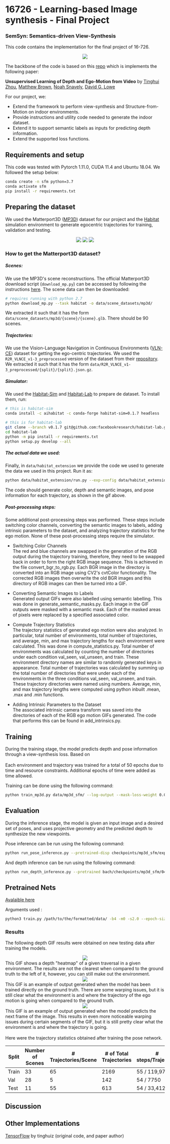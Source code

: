 # 16726 - Learning-based Image synthesis - Final Project 

### SemSyn: Semantics-driven View-Synthesis 

This code contains the implementation for the final project of 16-726.

<div align="center">
    <img src="assets/sample.gif"/>
</div>

The backbone of the code is based on this [repo](https://github.com/ClementPinard/SfmLearner-Pytorch) 
which is implements the following paper: 

**Unsupervised Learning of Depth and Ego-Motion from Video** by
[Tinghui Zhou](https://people.eecs.berkeley.edu/~tinghuiz/), 
[Matthew Brown](http://matthewalunbrown.com/research/research.html), 
[Noah Snavely](http://www.cs.cornell.edu/~snavely/), 
[David G. Lowe](http://www.cs.ubc.ca/~lowe/home.html)

For our project, we:
- Extend the framework to perform view-synthesis and Structure-from-Motion on indoor environments.
- Provide instructions and utility code needed to generate the indoor dataset.
- Extend it to support semantic labels as inputs for predicting depth information.
- Extend the supported loss functions.

## Requirements and setup
This code was tested with Pytorch 1.11.0, CUDA 11.4 and Ubuntu 18.04. We 
followed the setup below: 

```bash
conda create -n sfm python=3.7
conda activate sfm
pip install -r requirements.txt
```

## Preparing the dataset 

We used the Matterport3D ([MP3D](https://niessner.github.io/Matterport/)) dataset for 
our project and the [Habitat](https://aihabitat.org) simulation environment to 
generate egocentric trajectories for training, validation and testing. 

<div align="center">
    <img src="assets/rgb.gif"/>
    <img src="assets/depth.gif"/>
    <img src="assets/semantics.gif"/>
</div>

### How to get the Matterport3D dataset?

##### Scenes:
We use the MP3D's scene reconstructions. The official Matterport3D download script 
(`download_mp.py`) can be accessed by following the instructions [here](https://niessner.github.io/Matterport/). 
The scene data can then be downloaded:
```bash
# requires running with python 2.7
python download_mp.py --task habitat -o data/scene_datasets/mp3d/
```

We extracted it such that it has the form `data/scene_datasets/mp3d/{scene}/{scene}.glb`.
There should be 90 scenes.

##### Trajectories:
We use the Vision-Language Navigation in Continuous Environments ([VLN-CE](https://jacobkrantz.github.io/vlnce/)) 
dataset for getting the ego-centric trajectories. We used the ```R2R_VLNCE_v1-3_preprocessed``` 
version of the dataset from their [repository](https://github.com/jacobkrantz/VLN-CE).
We extracted it such that it has the form `data/R2R_VLNCE_v1-3_preprocessed/{split}/{split}.json.gz`.

##### Simulator:
We used the [Habitat-Sim](git@github.com:facebookresearch/habitat-sim.git) and 
[Habitat-Lab](git@github.com:facebookresearch/habitat-lab.git) to prepare de dataset.
To install them, run:

```bash
# this is habitat-sim
conda install -c aihabitat -c conda-forge habitat-sim=0.1.7 headless

# this is for habitat-lab
git clone --branch v0.1.7 git@github.com:facebookresearch/habitat-lab.git
cd habitat-lab
python -m pip install -r requirements.txt
python setup.py develop --all
```

##### The actual data we used:
Finally, in ```data/habitat_extension``` we provide the code we used to generate
the data we used in this project. Run it as:
```bash
python data/habitat_extension/run.py --exp-config data/habitat_extension/mp3d.yaml
```
The code should generate color, depth and semantic images, and pose information 
for each trajectory, as shown in the gif above. 

##### Post-processing steps:

Some additional post-processing steps was performed. These steps include switching color channels, converting the semantic 
images to labels, adding intrinsic parameters to the dataset, and analyzing trajectory statistics for the ego motion.
None of these post-processing steps require the simulator.
- Switching Color Channels <br>
The red and blue channels are swapped in the generation of the RGB output during the trajectory training, therefore,
they need to be swapped back in order to form the right RGB image sequence. This is achieved in the file convert_bgr_to_rgb.py.
Each BGR image in the directory is converted into an RGB image using CV2's cvtColor functionality. The corrected RGB
images then overwrite the old BGR images and this directory of RGB images can then be turned into a GIF. <br>

- Converting Semantic Images to Labels <br>
Generated output GIFs were also labelled using semantic labelling. This was done in generate_semantic_masks.py. Each image in
the GIF outputs were masked with a semantic mask. Each of the masked areas of pixels were replaced by a specified associated color.

- Compute Trajectory Statistics <br>
The trajectory statistics of generated ego motion were also analyzed. In particular, total number of environments, total
number of trajectories, and average, min, and max trajectory lengths for each environment were calculated. This was done in
compute_statistics.py. Total number of environments was calculated by counting the number of directories under each condition
val_seen, val_unseen, and train. These environment directory names are similar to randomly generated keys in appearance. Total number of
trajectories was calculated by summing up the total number of directories that were under each of the environments in the three
conditions val_seen, val_unseen, and train. These trajectory directories were named using numbers. Average, min, and max
trajectory lengths were computed using python inbuilt .mean, .max and .min functions.

- Adding Intrinsic Parameters to the Dataset <br>
The associated intrinsic camera transform was saved into the directories of each of the RGB ego motion GIFs generated. 
The code that performs this can be found in add_intrinsics.py.

## Training
During the training stage, the model predicts depth and pose information through a view-synthesis loss. Based on  
<br>
Each environment and trajectory was trained for a total of 50 epochs due to time and resource constraints. Additional epochs
of time were added as time allowed.

Training can be done using the following command:
```bash
python train_mp3d.py data/mp3d_sfm/ --log-output --mask-loss-weight 0.0 --with-semantics --batch-size 16
```


## Evaluation
During the inference stage, the model is given an input image and a desired set of poses, and uses projective geometry 
and the predicted depth to synthesize the new viewpoints. 

Pose inference can be run using the following command:
```bash
python run_pose_inference.py --pretrained-disp checkpoints/mp3d_sfm/exp1_04-26-23:56/dispnet_model_best.pth.tar  --pretrained-pose checkpoints/mp3d_sfm/exp1_04-26-23:56/exp_pose_model_best.pth.tar  --output-dir out/exp1_val/vs_unseen
```
And depth inference can be run using the following command:
```bash
python run_depth_inference.py --pretrained bach/checkpoints/mp3d_sfm/04-26-23:56/dispnet_model_best.pth.tar  --dataset-dir data/mp3d_sfm/val_unseen  --output-dir exp1_val/depth_unseen --with-disp --with-depth
```


## Pretrained Nets

[Avalaible here](https://drive.google.com/drive/folders/1H1AFqSS8wr_YzwG2xWwAQHTfXN5Moxmx)

Arguments used :

```bash
python3 train.py /path/to/the/formatted/data/ -b4 -m0 -s2.0 --epoch-size 1000 --sequence-length 5 --log-output --with-gt
```

### Results
The following depth GIF results were obtained on new testing data after training the models.
<br>
<div align="center">
    <img src="assets/ep-772_EU6Fwq7SyZv-772-rgb-25.gif"/>
</div>
This GIF shows a depth "heatmap" of a given traversal in a given environment. The results are not the clearest when compared
to the ground truth to the left of it, however, you can still make out the environment.
<br>
<div align="center">
    <img src="assets/ep-1210_8194nk5LbLH-1210-rgb-31.gif"/>
</div>
This GIF is an example of output generated when the model has been trained directly on the ground truth. There are some 
warping issues, but it is still clear what the environment is and where the trajectory of the ego motion is going when
compared to the ground truth.
<br>
<div align="center">
    <img src="assets/ep-1837_Z6MFQCViBuw-1837-rgb-64.gif"/>
</div>
This GIF is an example of output generated when the model predicts the next frame of the image. This results in even more
noticeable warping issues during certain segments of the GIF, but it is still pretty clear what the environment is and where
the trajectory is going.

<br>
<br>
Here were the trajectory statistics obtained after training the pose network.

| Split | Number of Scenes | # Trajectories/Scene | # of Total Trajectories | # steps/Trajectory |
|-------|------------------|----------------------|-------------------------|--------------------|
| Train | 33               | 65                   | 2169                    | 55 / 119,976       |
| Val   | 28               | 5                    | 142                     | 54 / 7750          |
| Test  | 11               | 55                   | 613                     | 54 / 33,412        |


## Discussion

## Other Implementations
[TensorFlow](https://github.com/tinghuiz/SfMLearner) by tinghuiz (original code, and paper author)
